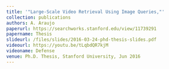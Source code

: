 ```yaml
---
title: '"Large-Scale Video Retrieval Using Image Queries,"'
collection: publications
authors: A. Araujo
paperurl: https://searchworks.stanford.edu/view/11739291
papername: Thesis
slideurl: /files/slides/2016-03-24-phd-thesis-slides.pdf
videourl: https://youtu.be/tLqbdQR7kjM
videoname: Defense
venue: Ph.D. Thesis, Stanford University, Jun 2016
---
```

